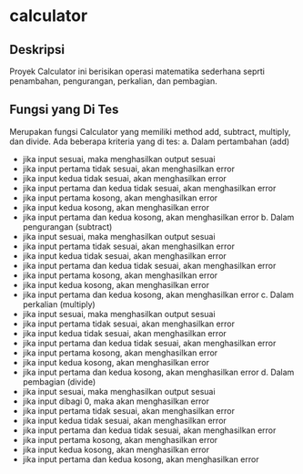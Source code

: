 # calculator

## Deskripsi
Proyek Calculator ini berisikan operasi matematika sederhana seprti penambahan, pengurangan, perkalian, dan pembagian.

## Fungsi yang Di Tes
Merupakan fungsi Calculator yang memiliki method add, subtract, multiply, dan divide. Ada beberapa kriteria yang di tes:
a. Dalam pertambahan (add)
- jika input sesuai, maka menghasilkan output sesuai
- jika input pertama tidak sesuai, akan menghasilkan error
- jika input kedua tidak sesuai, akan menghasilkan error
- jika input pertama dan kedua tidak sesuai, akan menghasilkan error
- jika input pertama kosong, akan menghasilkan error
- jika input kedua kosong, akan menghasilkan error
- jika input pertama dan kedua kosong, akan menghasilkan error
b. Dalam pengurangan (subtract)
- jika input sesuai, maka menghasilkan output sesuai
- jika input pertama tidak sesuai, akan menghasilkan error
- jika input kedua tidak sesuai, akan menghasilkan error
- jika input pertama dan kedua tidak sesuai, akan menghasilkan error
- jika input pertama kosong, akan menghasilkan error
- jika input kedua kosong, akan menghasilkan error
- jika input pertama dan kedua kosong, akan menghasilkan error
c. Dalam perkalian (multiply)
- jika input sesuai, maka menghasilkan output sesuai
- jika input pertama tidak sesuai, akan menghasilkan error
- jika input kedua tidak sesuai, akan menghasilkan error
- jika input pertama dan kedua tidak sesuai, akan menghasilkan error
- jika input pertama kosong, akan menghasilkan error
- jika input kedua kosong, akan menghasilkan error
- jika input pertama dan kedua kosong, akan menghasilkan error
d. Dalam pembagian (divide)
- jika input sesuai, maka menghasilkan output sesuai
- jika input dibagi 0, maka akan menghasilkan error
- jika input pertama tidak sesuai, akan menghasilkan error
- jika input kedua tidak sesuai, akan menghasilkan error
- jika input pertama dan kedua tidak sesuai, akan menghasilkan error
- jika input pertama kosong, akan menghasilkan error
- jika input kedua kosong, akan menghasilkan error
- jika input pertama dan kedua kosong, akan menghasilkan error